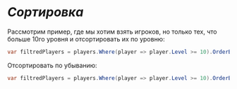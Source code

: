 # *Сортировка*

Рассмотрим пример, где мы хотим взять игроков, но только тех, что больше 10го уровня и отсортировать их по уровню:
```cs
var filtredPlayers = players.Where(player => player.Level >= 10).OrderBy(player => player.Level);
```

Отсортировать по убыванию:
```cs
var filtredPlayers = players.Where(player => player.Level >= 10).OrderByDescending(player => player.Level);
```
